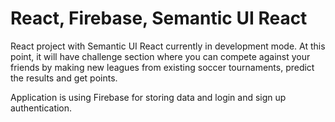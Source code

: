 # React, Firebase, Semantic UI React
React project with Semantic UI React currently in development mode.
At this point, it will have challenge section where you can compete against your friends by making new leagues from existing soccer tournaments, predict the results and get points. 

Application is using Firebase for storing data and login and sign up authentication.

